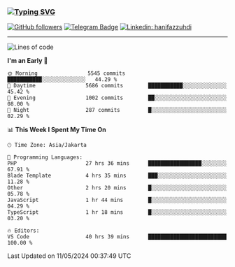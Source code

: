 ### [![Typing SVG](https://readme-typing-svg.herokuapp.com?font=lato&size=22&lines=Hi+There+👋)](https://git.io/typing-svg) 

[![GitHub followers](https://img.shields.io/github/followers/hanifazzuhdi?label=Follow&style=social)](https://github.com/hanifazzuhdi/?tab=follow) 
[![Telegram Badge](https://img.shields.io/badge/-hanif0198-blue?style=social&logo=telegram&link=https://www.t.me/hanif0198/)](https://www.t.me/hanif0198/) 
[![Linkedin: hanifazzuhdi](https://img.shields.io/badge/-hanifazzuhdi-blue?style=flat-square&logo=Linkedin&logoColor=white&link=https://www.linkedin.com/in/hanif-az-zuhdi-69688019b/)](https://www.linkedin.com/in/hanif-az-zuhdi-69688019b/) 

<hr/>

<!--START_SECTION:waka-->
![Lines of code](https://img.shields.io/badge/From%20Hello%20World%20I%27ve%20Written-54.3%20million%20lines%20of%20code-blue)

**I'm an Early 🐤** 

```text
🌞 Morning                5545 commits        ███████████░░░░░░░░░░░░░░   44.29 % 
🌆 Daytime                5686 commits        ███████████░░░░░░░░░░░░░░   45.42 % 
🌃 Evening                1002 commits        ██░░░░░░░░░░░░░░░░░░░░░░░   08.00 % 
🌙 Night                  287 commits         █░░░░░░░░░░░░░░░░░░░░░░░░   02.29 % 
```


📊 **This Week I Spent My Time On** 

```text
🕑︎ Time Zone: Asia/Jakarta

💬 Programming Languages: 
PHP                      27 hrs 36 mins      █████████████████░░░░░░░░   67.91 % 
Blade Template           4 hrs 35 mins       ███░░░░░░░░░░░░░░░░░░░░░░   11.28 % 
Other                    2 hrs 20 mins       █░░░░░░░░░░░░░░░░░░░░░░░░   05.78 % 
JavaScript               1 hr 44 mins        █░░░░░░░░░░░░░░░░░░░░░░░░   04.29 % 
TypeScript               1 hr 18 mins        █░░░░░░░░░░░░░░░░░░░░░░░░   03.20 % 

🔥 Editors: 
VS Code                  40 hrs 39 mins      █████████████████████████   100.00 % 
```


 Last Updated on 11/05/2024 00:37:49 UTC
<!--END_SECTION:waka-->
